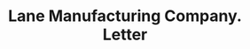---
doi: 10.7916/D8SF47C0
date_other: '1894'
date_other_textual: '1894'
form: correspondence
genre:
- Letters (correspondence)
name:
- Lane Manufacturing Company
object_in_context_url: https://biggert.cul.columbia.edu/items/view/ave_biggert_01593
subject_hierarchical_geographic:
- Montpelier, Vermont, United States
subject_name:
- Lane Manufacturing Company
title: Lane Manufacturing Company. Letter
sort_title: Lane Manufacturing Company. Letter
call_number: ave_biggert_01593
coordinates:
- 44.25972222222222,-72.575
pid: ave_biggert_01593
identifiers: ave_biggert_01593
permalink: /biggert/ave_biggert_01593/
layout: iiif-image-page
---